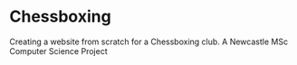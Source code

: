# Chessboxing
Creating a website from scratch for a Chessboxing club. A Newcastle MSc Computer Science Project
